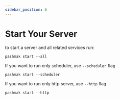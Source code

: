 ```yaml
---
sidebar_position: 6
---
```


# Start Your Server

to start a server and all related services run:

```
pashmak start --all
```

If you want to run only scheduler, use `--scheduler` flag

```
pashmak start --scheduler
```

If you want to run only http server, use `--http` flag

```
pashmak start --http
```
